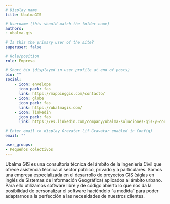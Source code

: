 ```yaml
---
# Display name
title: UbalmaGIS

# Username (this should match the folder name)
authors:
- ubalma-gis

# Is this the primary user of the site?
superuser: false

# Role/position
role: Empresa

# Short bio (displayed in user profile at end of posts)
bio: ""
social:
    - icon: envelope
      icon_pack: fas
      link: https://mappinggis.com/contacto/
    - icon: globe
      icon_pack: fas
      link: https://ubalmagis.com/
    - icon: linkedin
      icon_pack: fab
      link: https://es.linkedin.com/company/ubalma-soluciones-gis-y-consultoria-tecnica-sl

# Enter email to display Gravatar (if Gravatar enabled in Config)
email: ""

user_groups:
- Pequeños colectivos
---
```


<!-- texto recibido por correo -->
Ubalma GIS es una consultoría técnica del ámbito de la Ingeniería Civil que ofrece asistencia técnica al sector público, privado y a particulares. Somos una empresa especializada en el desarrollo de proyectos GIS (siglas en inglés de Sistemas de Información Geográfica) aplicados al ámbito urbano. Para ello utilizamos software libre y de código abierto lo que nos da la posibilidad de personalizar el software haciéndolo “a medida” para poder adaptarnos a la perfección a las necesidades de nuestros clientes.
